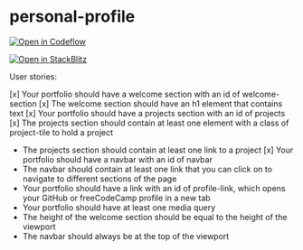 # personal-profile

[![Open in Codeflow](https://developer.stackblitz.com/img/open_in_codeflow.svg)](https:///pr.new/samuelemezzasalma/personal-profile)

[![Open in StackBlitz](https://developer.stackblitz.com/img/open_in_stackblitz.svg)](https://stackblitz.com/github/samuelemezzasalma/personal-profile/tree/main-template)

User stories:

[x] Your portfolio should have a welcome section with an id of welcome-section
[x] The welcome section should have an h1 element that contains text
[x] Your portfolio should have a projects section with an id of projects
[x] The projects section should contain at least one element with a class of project-tile to hold a project
- The projects section should contain at least one link to a project
[x] Your portfolio should have a navbar with an id of navbar
- The navbar should contain at least one link that you can click on to navigate to different sections of the page
- Your portfolio should have a link with an id of profile-link, which opens your GitHub or freeCodeCamp profile in a new tab
- Your portfolio should have at least one media query
- The height of the welcome section should be equal to the height of the viewport
- The navbar should always be at the top of the viewport
